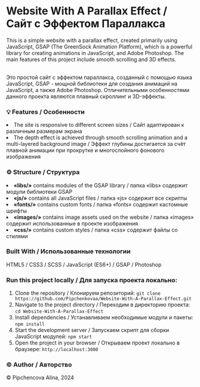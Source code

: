 <h1> Website With A Parallax Effect / Сайт с Эффектом Параллакса </h1>
This is a simple website with a parallax effect, created primarily using JavaScript, GSAP (The GreenSock Animation Platform), which is a powerful library for creating animations in JavaScript, and Adobe Photoshop. The main features of this project include smooth scrolling and 3D effects.

<br>Это простой сайт с эффектом параллакса, созданный с помощью языка JavaScript, GSAP - мощной библиотеки для создания анимаций на JavaScript, а также  Adobe Photoshop. Отличительными особенностями данного проекта являются плавный скроллинг и 3D-эффекты.

<h3> <b> 💡 Features / Особенности </b> </h3>
<li>The site is responsive to different screen sizes / Сайт адаптирован к различным размерам экрана</li>
<li>The depth effect is achieved through smooth scrolling animation and a multi-layered background image / Эффект глубины достигается за счёт плавной анимации при прокрутке и многослойного фонового изображения</li>

<h3> <b> ⚙️ Structure / Структура </b> </h3>
<li><b>«libs/»</b> contains modules of the GSAP library / папка «libs» содержит модули библиотеки GSAP</li>
<li><b>«js/»</b> contains all JavaScript files / папка «js» содержит все скрипты</li>
<li><b>«fonts/»</b> contains custom fonts / папка «fonts» содержит кастомные шрифты</li>
<li><b>«images/»</b> contains image assets used on the website / папка «images» содержит использованные в проекте изображения </li>
<li><b>«css/»</b> contains custom styles / папка «css» содержит файлы со стилями</li>

<h3> <b> Built With / Использованные технологии </b> </h3>
HTML5 / CSS3 / SCSS / JavaScript (ES6+) / GSAP / Photoshop

<h3> <b> Run this project locally / Для запуска проекта локально: </b> </h3>

1) Clone the repository / Клонируем репозиторий: `git clone https://github.com/Pipchenkovaa/Website-With-A-Parallax-Effect.git`<br>
2) Navigate to the project directory / Переходим в директорию проекта: `cd Website-With-A-Parallax-Effect`<br>
3) Install dependencies / Устанавливаем необходимые модули и пакеты: `npm install`<br>
4) Start the development server / Запускаем скрипт для сборки JavaScript модулей: `npm start`<br>
5) Open the project in your browser / Открываем проект локально в браузере: `http://localhost:3000`<br>

<h3> <b> ©️ Author / Авторство </b> </h3>
© Pipchencova Alina, 2024
